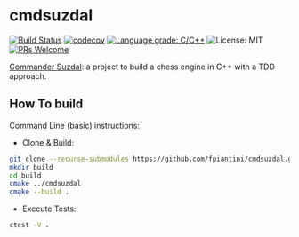 # cmdsuzdal

[![Build Status](https://travis-ci.org/fpiantini/cmdsuzdal.svg?branch=main)](https://travis-ci.org/fpiantini/cmdsuzdal)
[![codecov](https://codecov.io/gh/fpiantini/cmdsuzdal/branch/main/graph/badge.svg?token=O6Y4AK3L9K)](https://codecov.io/gh/fpiantini/cmdsuzdal)
[![Language grade: C/C++](https://img.shields.io/lgtm/grade/cpp/g/fpiantini/cmdsuzdal.svg?logo=lgtm&logoWidth=18)](https://lgtm.com/projects/g/fpiantini/cmdsuzdal/context:cpp)
![License: MIT](https://img.shields.io/badge/License-MIT-blue.svg)
[![PRs Welcome](https://img.shields.io/badge/PRs-welcome-blue.svg?style=rounded)](http://makeapullrequest.com)


[Commander Suzdal]: a project to build a chess engine in C++ with a TDD approach.


## How To build

Command Line (basic) instructions:

- Clone & Build:
```bash
git clone --recurse-submodules https://github.com/fpiantini/cmdsuzdal.git
mkdir build
cd build
cmake ../cmdsuzdal
cmake --build .
```
- Execute Tests:
```bash
ctest -V .
```

[Commander Suzdal]: https://www.fadedpage.com/showbook.php?pid=20170826

